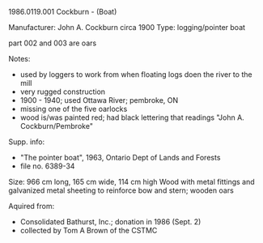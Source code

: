 1986.0119.001
Cockburn - (Boat)

Manufacturer: John A. Cockburn
circa 1900
Type: logging/pointer boat

part 002 and 003 are oars

Notes:
- used by loggers to work from when floating logs doen the river to the mill
- very rugged construction
- 1900 - 1940; used Ottawa River; pembroke, ON
- missing one of the five oarlocks
- wood is/was painted red; had black lettering that readings "John A. Cockburn/Pembroke"

Supp. info:
- "The pointer boat", 1963, Ontario Dept of Lands and Forests
- file no. 6389-34

Size: 966 cm long, 165 cm wide, 114 cm high
Wood with metal fittings and galvanized metal sheeting to reinforce bow and stern; wooden oars

Aquired from:
- Consolidated Bathurst, Inc.; donation in 1986 (Sept. 2)
- collected by Tom A Brown of the CSTMC

